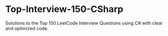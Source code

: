 # Top-Interview-150-CSharp
Solutions to the Top 150 LeetCode Interview Questions using C# with clear and optimized code.
